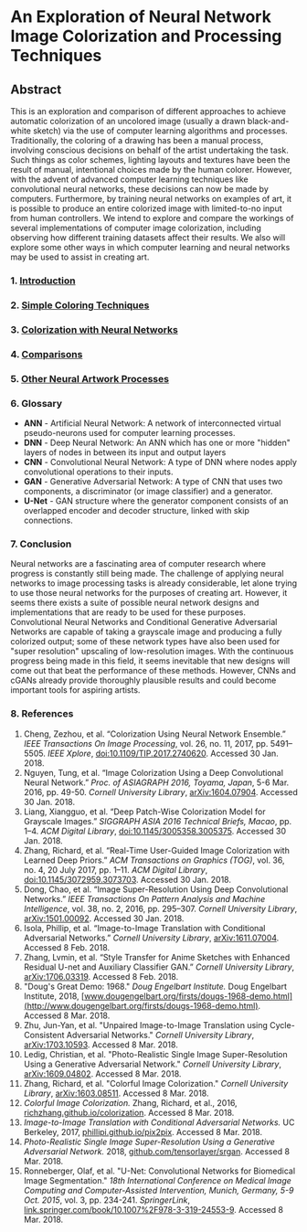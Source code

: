 # An Exploration of Neural Network Image Colorization and Processing Techniques

## Abstract

This is an exploration and comparison of different approaches to achieve automatic colorization of an uncolored image (usually a drawn black-and-white sketch) via the use of computer learning algorithms and processes. Traditionally, the coloring of a drawing has been a manual process, involving conscious decisions on behalf of the artist undertaking the task. Such things as color schemes, lighting layouts and textures have been the result of manual, intentional choices made by the human colorer. However, with the advent of advanced computer learning techniques like convolutional neural networks, these decisions can now be made by computers. Furthermore, by training neural networks on examples of art, it is possible to produce an entire colorized image with limited-to-no input from human controllers. We intend to explore and compare the workings of several implementations of computer image colorization, including observing how different training datasets affect their results. We also will explore some other ways in which computer learning and neural networks may be used to assist in creating art.

### 1. [Introduction](Intro.md)
### 2. [Simple Coloring Techniques](Simple.md)
### 3. [Colorization with Neural Networks](Colorization.md)
### 4. [Comparisons](Compare.md)
### 5. [Other Neural Artwork Processes](Other.md)
### 6. Glossary

* **ANN** - Artificial Neural Network: A network of interconnected virtual pseudo-neurons used for computer learning processes.
* **DNN** - Deep Neural Network: An ANN which has one or more "hidden" layers of nodes in between its input and output layers
* **CNN** - Convolutional Neural Network: A type of DNN where nodes apply convolutional operations to their inputs.
* **GAN** - Generative Adversarial Network: A type of CNN that uses two components, a discriminator (or image classifier) and a generator.
* **U-Net** - GAN structure where the generator component consists of an overlapped encoder and decoder structure, linked with skip connections.

### 7. Conclusion

Neural networks are a fascinating area of computer research where progress is constantly still being made. The challenge of applying neural networks to image processing tasks is already considerable, let alone trying to use those neural networks for the purposes of creating art. However, it seems there exists a suite of possible neural network designs and implementations that are ready to be used for these purposes. Convolutional Neural Networks and Conditional Generative Adversarial Networks are capable of taking a grayscale image and producing a fully colorized output; some of these network types have also been used for "super resolution" upscaling of low-resolution images. With the continuous progress being made in this field, it seems inevitable that new designs will come out that beat the performance of these methods. However, CNNs and cGANs already provide thoroughly plausible results and could become important tools for aspiring artists.

### 8. References

 1. Cheng, Zezhou, et al. “Colorization Using Neural Network Ensemble.” *IEEE Transactions On Image Processing*, vol. 26, no. 11, 2017, pp. 5491–5505. *IEEE Xplore*, [doi:10.1109/TIP.2017.2740620](http://ieeexplore.ieee.org/document/8011494/). Accessed 30 Jan. 2018.
 2. Nguyen, Tung, et al. “Image Colorization Using a Deep Convolutional Neural Network.” *Proc. of ASIAGRAPH 2016, Toyama, Japan*, 5-6 Mar. 2016, pp. 49-50. *Cornell University Library*, [arXiv:1604.07904](https://arxiv.org/abs/1604.07904). Accessed 30 Jan. 2018.
 3. Liang, Xiangguo, et al. “Deep Patch-Wise Colorization Model for Grayscale Images.” *SIGGRAPH ASIA 2016 Technical Briefs, Macao*, pp. 1–4. *ACM Digital Library*, [doi:10.1145/3005358.3005375](https://dl.acm.org/citation.cfm?doid=3005358.3005375). Accessed 30 Jan. 2018.
 4. Zhang, Richard, et al. “Real-Time User-Guided Image Colorization with Learned Deep Priors.” *ACM Transactions on Graphics (TOG)*, vol. 36, no. 4, 20 July 2017, pp. 1–11. *ACM Digital Library*, [doi:10.1145/3072959.3073703](https://dl.acm.org/citation.cfm?doid=3072959.3073703). Accessed 30 Jan. 2018.
 5. Dong, Chao, et al. “Image Super-Resolution Using Deep Convolutional Networks.” *IEEE Transactions On Pattern Analysis and Machine Intelligence*, vol. 38, no. 2, 2016, pp. 295–307. *Cornell University Library*, [arXiv:1501.00092](https://arxiv.org/abs/1501.00092). Accessed 30 Jan. 2018.
 6. Isola, Phillip, et al. “Image-to-Image Translation with Conditional Adversarial Networks.” *Cornell University Library*, [arXiv:1611.07004](https://arxiv.org/abs/1611.07004). Accessed 8 Feb. 2018.
 7. Zhang, Lvmin, et al. “Style Transfer for Anime Sketches with Enhanced Residual U-net and Auxiliary Classifier GAN.” *Cornell University Library*, [arXiv:1706.03319](https://arxiv.org/abs/1706.03319). Accessed 8 Feb. 2018.
 8. "Doug's Great Demo: 1968." *Doug Engelbart Institute.* Doug Engelbart Institute, 2018, [www.dougengelbart.org/firsts/dougs-1968-demo.html](http://www.dougengelbart.org/firsts/dougs-1968-demo.html). Accessed 8 Mar. 2018.
 9. Zhu, Jun-Yan, et al. "Unpaired Image-to-Image Translation using Cycle-Consistent Adversarial Networks." *Cornell University Library*, [arXiv:1703.10593](https://arxiv.org/abs/1703.10593]). Accessed 8 Mar. 2018.
 10. Ledig, Christian, et al. "Photo-Realistic Single Image Super-Resolution Using a Generative Adversarial Network." *Cornell University Library*, [arXiv:1609.04802](https://arxiv.org/abs/1609.04802). Accessed 8 Mar. 2018.
 11. Zhang, Richard, et al. "Colorful Image Colorization." *Cornell University Library*, [arXiv:1603.08511](https://arxiv.org/abs/1603.08511). Accessed 8 Mar. 2018.
 12. *Colorful Image Colorization.* Zhang, Richard, et al., 2016, [richzhang.github.io/colorization](https://richzhang.github.io/colorization/). Accessed 8 Mar. 2018.
 13. *Image-to-Image Translation with Conditional Adversarial Networks.* UC Berkeley, 2017, [phillipi.github.io/pix2pix](https://phillipi.github.io/pix2pix/). Accessed 8 Mar. 2018.
 14. *Photo-Realistic Single Image Super-Resolution Using a Generative Adversarial Network.* 2018, [github.com/tensorlayer/srgan](https://github.com/tensorlayer/srgan). Accessed 8 Mar. 2018.
 15. Ronneberger, Olaf, et al. "U-Net: Convolutional Networks for Biomedical Image Segmentation." *18th International Conference on Medical Image Computing and Computer-Assisted Intervention, Munich, Germany, 5-9 Oct. 2015*, vol. 3, pp. 234-241. *SpringerLink*, [link.springer.com/book/10.1007%2F978-3-319-24553-9](https://link.springer.com/book/10.1007%2F978-3-319-24553-9). Accessed 8 Mar. 2018. 
